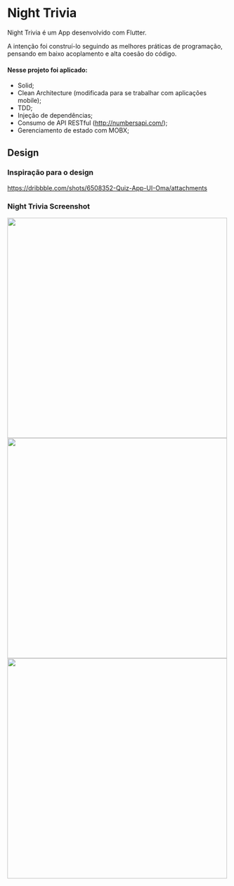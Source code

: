 # Night Trivia

Night Trivia é um App desenvolvido com Flutter.

A intenção foi construí-lo seguindo as melhores práticas de programação, pensando em baixo acoplamento e alta coesão do código.

#### Nesse projeto foi aplicado:

* Solid;
* Clean Architecture (modificada para se trabalhar com aplicações mobile);
* TDD;
* Injeção de dependências;
* Consumo de API RESTful (http://numbersapi.com/);
* Gerenciamento de estado com MOBX;


## Design

### Inspiração para o design
https://dribbble.com/shots/6508352-Quiz-App-UI-Oma/attachments

### Night Trivia Screenshot

<p float="left">
  <img src="https://user-images.githubusercontent.com/38634046/93562488-814f8080-f95c-11ea-9f72-371e30d42e43.png" height="500">
  <img src="https://user-images.githubusercontent.com/38634046/93565268-76e3b580-f961-11ea-9e91-be57b03ff988.png" height="500">
  <img src="https://user-images.githubusercontent.com/38634046/93565658-1a34ca80-f962-11ea-9a78-8d045c82820d.png" height="500">
</p>
